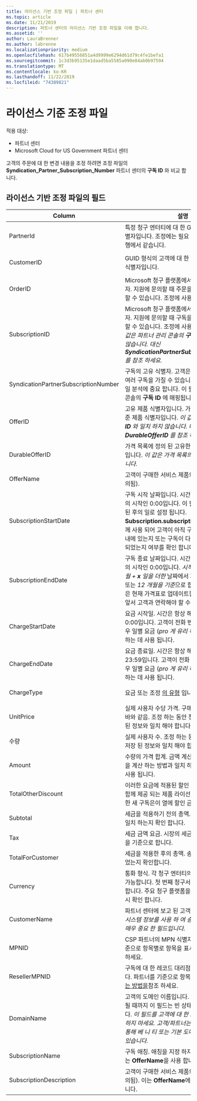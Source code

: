 ```yaml
---
title: 라이선스 기반 조정 파일 | 파트너 센터
ms.topic: article
ms.date: 11/21/2019
description: 파트너 센터의 라이선스 기반 조정 파일을 이해 합니다.
ms.assetid: ''
author: LauraBrenner
ms.author: labrenne
ms.localizationpriority: medium
ms.openlocfilehash: 617b49556851a4d9999e6294d61d79c4fe1befa1
ms.sourcegitcommit: 1c3d3b95135e1daad5ba5585a090e84ab0b97594
ms.translationtype: MT
ms.contentlocale: ko-KR
ms.lasthandoff: 11/22/2019
ms.locfileid: "74389821"
---
```

# <a name="license-based-reconciliation-files"></a>라이선스 기준 조정 파일

적용 대상:

- 파트너 센터
- Microsoft Cloud for US Government 파트너 센터

고객의 주문에 대 한 변경 내용을 조정 하려면 조정 파일의 **Syndication_Partner_Subscription_Number** 파트너 센터의 **구독 ID** 와 비교 합니다.

## <a name="fields-in-license-based-reconciliation-files"></a>라이선스 기반 조정 파일의 필드

| Column | 설명 | 샘플 값 |
| ------ | ----------- | ------------ |
| PartnerId | 특정 청구 엔터티에 대 한 GUID 형식의 고유 식별자입니다. 조정에는 필요 하지 않습니다. 모든 행에서 같습니다. | *8ddd03642-테스트-테스트* |
| CustomerID | GUID 형식의 고객에 대 한 고유한 Microsoft 식별자입니다. | *12ABCD34-001A-BCD2-987C-3210ABCD5678* |
| OrderID | Microsoft 청구 플랫폼에서 주문의 고유 식별자. 지원에 문의할 때 주문을 식별 하는 데 유용할 수 있습니다. 조정에 사용 되지 않습니다. | *566890604832738111* |
| SubscriptionID | Microsoft 청구 플랫폼에서 구독의 고유 식별자. 지원에 문의할 때 구독을 식별 하는 데 유용할 수 있습니다. 조정에 사용 되지 않습니다. *이 값은 파트너 관리 콘솔의 **구독 ID** 와 동일 하지 않습니다. 대신 **SyndicationPartnerSubscriptionNumber** 를 참조 하세요.* | *usCBMgAAAAAAAAIA* |
| SyndicationPartnerSubscriptionNumber | 구독의 고유 식별자. 고객은 동일한 계획에 대해 여러 구독을 가질 수 있습니다. 이 열은 조정 파일 분석에 중요 합니다. 이 필드는 파트너 관리 콘솔의 **구독 ID** 에 매핑됩니다. | *fb977ab5-24c8d9591708* |
| OfferID | 고유 제품 식별자입니다. 가격 목록에 정의 된 표준 제품 식별자입니다. *이 값은 가격 목록의 **제품 ID** 와 일치 하지 않습니다. 대신 **DurableOfferID** 를 참조 하세요.* | *FE616D64-E9A8-40EF-843F-152E9BBEF3D1* |
| DurableOfferID | 가격 목록에 정의 된 고유한 지 속성 제공 식별자입니다. *이 값은 가격 목록의 **제품 ID** 와 일치 합니다.* | *1017D7F3-6D7F-4BFA-BDD8-79BC8F104E0C* |
| OfferName | 고객이 구매한 서비스 제품의 이름(가격표에 정의됨). | *Microsoft Office 365 (E3 계획)* |
| SubscriptionStartDate | 구독 시작 날짜입니다. 시간은 항상 해당하는 날의 시작인 0:00입니다. 이 필드는 주문이 제출 된 후의 일로 설정 됩니다. **Subscription.subscriptionenddate** 와 함께 사용 되어 고객이 아직 구독의 첫 번째 연도 내에 있는지 또는 구독이 다음 연도에 대해 갱신 되었는지 여부를 확인 합니다. | *2/1/2019 0:00* |
| SubscriptionEndDate | 구독 종료 날짜입니다. 시간은 항상 해당하는 날의 시작인 0:00입니다. *시작 날짜 로부터 12 개월 + **x** 일을 더한* 날짜에서 파트너의 청구 날짜 또는 *12 개월을 기준*으로 합니다. 갱신 시 가격은 현재 가격표로 업데이트됩니다. 자동 갱신에 앞서 고객과 연락해야 할 수 있습니다. | *2/1/2019 0:00* |
| ChargeStartDate | 요금 시작일. 시간은 항상 해당하는 날의 시작인 0:00입니다. 고객이 전화 번호를 변경 하는 경우 일별 요금 (*pro 게 유리 하도록* 요금)을 계산 하는 데 사용 됩니다. | *2/1/2019 0:00* |
| ChargeEndDate | 요금 종료일. 시간은 항상 해당 일의 마지막인 23:59입니다. 고객이 전화 번호를 변경 하는 경우 일별 요금 (*pro 게 유리 하도록* 요금)을 계산 하는 데 사용 됩니다. | *2/28/2019 23:59* |
| ChargeType | 요금 또는 조정 [의 유형](recon-file-charge-types.md) 입니다. | [요금 청구 유형](recon-file-charge-types.md)을 참조 하세요. |
| UnitPrice | 실제 사용자 수당 가격. 구매 시 가격표에 게시된 바와 같음. 조정 하는 동안 청구 시스템에 저장 된 정보와 일치 해야 합니다. | *6.82* |
| 수량 | 실제 사용자 수. 조정 하는 동안 청구 시스템에 저장 된 정보와 일치 해야 합니다. | *2* |
| Amount | 수량의 가격 합계. 금액 계산이 고객에 대해이 값을 계산 하는 방법과 일치 하는지 확인 하는 데 사용 됩니다. | *13.32* |
| TotalOtherDiscount | 이러한 요금에 적용된 할인 금액. 역량 또는 맵과 함께 제공 되는 제품 라이선스 또는 동기에 적합 한 새 구독은이 열에 할인 금액을 포함 합니다. | *2.32* |
| Subtotal | 세금을 적용하기 전의 총액. 할인이 예상 합계와 일치 하는지 확인 합니다. | *pt* |
| Tax | 세금 금액 요금. 시장의 세금 규칙 및 특정 상황을 기준으로 합니다. | *0* |
| TotalForCustomer | 세금을 적용한 후의 총액. 송장에 세금이 부과되었는지 확인합니다. | *pt* |
| Currency | 통화 형식. 각 청구 엔터티의 통화는 한 가지만 가능합니다. 첫 번째 청구서와 일치 하는지 확인 합니다. 주요 청구 플랫폼을 업데이트 한 후에 다시 확인 합니다. | *EUR* |
| CustomerName | 파트너 센터에 보고 된 고객의 조직 이름입니다. *시스템 정보를 사용 하 여 송장을 조정 하기 위한 매우 중요 한 필드입니다.* | *고객 A 테스트* |
| MPNID | CSP 파트너의 MPN 식별자입니다. 파트너를 기준으로 항목별로 항목을 표시 하 [는 방법을](use-the-reconciliation-files.md#itemize-reconciliation-files-by-partner)참조 하세요. | *4390934* |
| ResellerMPNID | 구독에 대 한 레코드 대리점의 MPN 식별자입니다. 파트너를 기준으로 항목별로 항목을 표시 하 [는 방법을](use-the-reconciliation-files.md#itemize-reconciliation-files-by-partner)참조 하세요. | *4390934* |
| DomainName | 고객의 도메인 이름입니다. 두 번째 청구 주기가 될 때까지 이 필드는 빈 상태로 나타날 수 있습니다. *이 필드를 고객에 대 한 고유 식별자로 사용 하지 마세요. 고객/파트너는 Office 365 포털을 통해 베 니 티 또는 기본 도메인을 업데이트할 수 있습니다.* | *example.onmicrosoft.com* |
| SubscriptionName | 구독 애칭. 애칭을 지정 하지 않으면 파트너 센터는 **OfferName**을 사용 합니다. | *PROJECT ONLINE* |
| SubscriptionDescription | 고객이 구매한 서비스 제품의 이름(가격표에 정의됨). 이는 **OfferName**에 대 한 동일한 필드입니다. | *PROJECT CLIENT가 없는 PROJECT ONLINE PREMIUM* |
